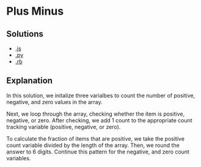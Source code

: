# Plus Minus

## Solutions
* [.js](plus_minus.js)
* [.py](plus_minus.py)
* [.rb](plus_minus.rb)

## Explanation
In this solution, we initalize three varialbes to count the number of positive, negative, and zero values in the array.

Next, we loop through the array, checking whether the item is positive, negative, or zero. After checking, we add 1 count to the appropriate count tracking variable (positive, negative, or zero). 

To calculate the fraction of items that are positive, we take the positive count variable divided by the length of the array. Then, we round the answer to 6 digits. Continue this pattern for the negative, and zero count variables.